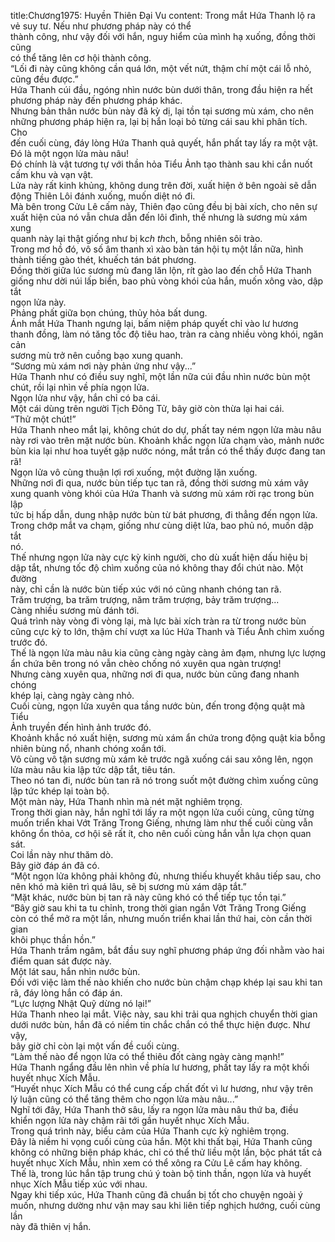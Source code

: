 title:Chương1975: Huyền Thiên Đại Vu
content:
Trong mắt Hứa Thanh lộ ra vẻ suy tư. Nếu như phương pháp này có thể<br>thành công, như vậy đối với hắn, nguy hiểm của mình hạ xuống, đồng thời cũng<br>có thể tăng lên cơ hội thành công.<br>“Lối đi này cũng không cần quá lớn, một vết nứt, thậm chí một cái lỗ nhỏ,<br>cũng đều được.”<br>Hứa Thanh cúi đầu, ngóng nhìn nước bùn dưới thân, trong đầu hiện ra hết<br>phương pháp này đến phương pháp khác.<br>Nhưng bản thân nước bùn này đã kỳ dị, lại tồn tại sương mù xám, cho nên<br>những phương pháp hiện ra, lại bị hắn loại bỏ từng cái sau khi phân tích. Cho<br>đến cuối cùng, đáy lòng Hứa Thanh quả quyết, hắn phất tay lấy ra một vật.<br>Đó là một ngọn lửa màu nâu!<br>Đó chính là vật tương tự với thần hỏa Tiểu Ảnh tạo thành sau khi cắn nuốt<br>cấm khu và vạn vật.<br>Lửa này rất kinh khủng, không dung trên đời, xuất hiện ở bên ngoài sẽ dẫn<br>động Thiên Lôi đánh xuống, muốn diệt nó đi.<br>Mà bên trong Cửu Lê cấm này, Thiên đạo cũng đều bị bài xích, cho nên sự<br>xuất hiện của nó vẫn chưa dẫn đến lôi đình, thế nhưng là sương mù xám xung<br>quanh này lại thật giống như bị k*ch th*ch, bỗng nhiên sôi trào.<br>Trong mơ hồ đó, vô số âm thanh xì xào bàn tán hội tụ một lần nữa, hình<br>thành tiếng gào thét, khuếch tán bát phương.<br>Đồng thời giữa lúc sương mù đang lăn lộn, rít gào lao đến chỗ Hứa Thanh<br>giống như dời núi lấp biển, bao phủ vòng khói của hắn, muốn xông vào, dập tắt<br>ngọn lửa này.<br>Phảng phất giữa bọn chúng, thủy hỏa bất dung.<br>Ánh mắt Hứa Thanh ngưng lại, bấm niệm pháp quyết chỉ vào lư hương<br>thanh đồng, làm nó tăng tốc độ tiêu hao, tràn ra càng nhiều vòng khói, ngăn cản<br>sương mù trở nên cuồng bạo xung quanh.<br>“Sương mù xám nơi này phản ứng như vậy...”<br>Hứa Thanh như có điều suy nghĩ, một lần nữa cúi đầu nhìn nước bùn một<br>chút, rồi lại nhìn về phía ngọn lửa.<br>Ngọn lửa như vậy, hắn chỉ có ba cái.<br>Một cái dùng trên người Tịch Đông Tử, bây giờ còn thừa lại hai cái.<br>“Thử một chút!”<br>Hứa Thanh nheo mắt lại, không chút do dự, phất tay ném ngọn lửa màu nâu<br>này rơi vào trên mặt nước bùn. Khoảnh khắc ngọn lửa chạm vào, mảnh nước<br>bùn kia lại như hoa tuyết gặp nước nóng, mắt trần có thể thấy được đang tan rã!<br>Ngọn lửa vô cùng thuận lợi rơi xuống, một đường lặn xuống.<br>Những nơi đi qua, nước bùn tiếp tục tan rã, đồng thời sương mù xám vây<br>xung quanh vòng khói của Hứa Thanh và sương mù xám rời rạc trong bùn lập<br>tức bị hấp dẫn, dung nhập nước bùn từ bát phương, đi thẳng đến ngọn lửa.<br>Trong chớp mắt va chạm, giống như cùng diệt lửa, bao phủ nó, muốn dập tắt<br>nó.<br>Thế nhưng ngọn lửa này cực kỳ kinh người, cho dù xuất hiện dấu hiệu bị<br>dập tắt, nhưng tốc độ chìm xuống của nó không thay đổi chút nào. Một đường<br>này, chỉ cần là nước bùn tiếp xúc với nó cũng nhanh chóng tan rã.<br>Trăm trượng, ba trăm trượng, năm trăm trượng, bảy trăm trượng...<br>Càng nhiều sương mù đánh tới.<br>Quá trình này vòng đi vòng lại, mà lực bài xích tràn ra từ trong nước bùn<br>cũng cực kỳ to lớn, thậm chí vượt xa lúc Hứa Thanh và Tiểu Ảnh chìm xuống<br>trước đó.<br>Thế là ngọn lửa màu nâu kia cũng càng ngày càng ảm đạm, nhưng lực lượng<br>ẩn chứa bên trong nó vẫn chèo chống nó xuyên qua ngàn trượng!<br>Nhưng càng xuyên qua, những nơi đi qua, nước bùn cũng đang nhanh chóng<br>khép lại, càng ngày càng nhỏ.<br>Cuối cùng, ngọn lửa xuyên qua tầng nước bùn, đến trong động quật mà Tiểu<br>Ảnh truyền đến hình ảnh trước đó.<br>Khoảnh khắc nó xuất hiện, sương mù xám ẩn chứa trong động quật kia bỗng<br>nhiên bùng nổ, nhanh chóng xoắn tới.<br>Vô cùng vô tận sương mù xám kẻ trước ngã xuống cái sau xông lên, ngọn<br>lửa màu nâu kia lập tức dập tắt, tiêu tán.<br>Theo nó tan đi, nước bùn tan rã nó trong suốt một đường chìm xuống cũng<br>lập tức khép lại toàn bộ.<br>Một màn này, Hứa Thanh nhìn mà nét mặt nghiêm trọng.<br>Trong thời gian này, hắn nghĩ tới lấy ra một ngọn lửa cuối cùng, cũng từng<br>muốn triển khai Vớt Trăng Trong Giếng, nhưng làm như thế cuối cùng vẫn<br>không ổn thỏa, cơ hội sẽ rất ít, cho nên cuối cùng hắn vẫn lựa chọn quan sát.<br>Coi lần này như thăm dò.<br>Bây giờ đáp án đã có.<br>“Một ngọn lửa không phải không đủ, nhưng thiếu khuyết khâu tiếp sau, cho<br>nên khó mà kiên trì quá lâu, sẽ bị sương mù xám dập tắt.”<br>“Mặt khác, nước bùn bị tan rã này cũng khó có thể tiếp tục tồn tại.”<br>“Bây giờ sau khi ta tu chỉnh, trong thời gian ngắn Vớt Trăng Trong Giếng<br>còn có thể mở ra một lần, nhưng muốn triển khai lần thứ hai, còn cần thời gian<br>khôi phục thần hồn.”<br>Hứa Thanh trầm ngâm, bắt đầu suy nghĩ phương pháp ứng đối nhằm vào hai<br>điểm quan sát được này.<br>Một lát sau, hắn nhìn nước bùn.<br>Đối với việc làm thế nào khiến cho nước bùn chậm chạp khép lại sau khi tan<br>rã, đáy lòng hắn có đáp án.<br>“Lực lượng Nhật Quỹ dừng nó lại!”<br>Hứa Thanh nheo lại mắt. Việc này, sau khi trải qua nghịch chuyển thời gian<br>dưới nước bùn, hắn đã có niềm tin chắc chắn có thể thực hiện được. Như vậy,<br>bây giờ chỉ còn lại một vấn đề cuối cùng.<br>“Làm thế nào để ngọn lửa có thể thiêu đốt càng ngày càng mạnh!”<br>Hứa Thanh ngẩng đầu lên nhìn về phía lư hương, phất tay lấy ra một khối<br>huyết nhục Xích Mẫu.<br>“Huyết nhục Xích Mẫu có thể cung cấp chất đốt vì lư hương, như vậy trên<br>lý luận cũng có thể tăng thêm cho ngọn lửa màu nâu...”<br>Nghĩ tới đây, Hứa Thanh thở sâu, lấy ra ngọn lửa màu nâu thứ ba, điều<br>khiển ngọn lửa này chậm rãi tới gần huyết nhục Xích Mẫu.<br>Trong quá trình này, biểu cảm của Hứa Thanh cực kỳ nghiêm trọng.<br>Đây là niềm hi vọng cuối cùng của hắn. Một khi thất bại, Hứa Thanh cũng<br>không có những biện pháp khác, chỉ có thể thử liều một lần, bộc phát tất cả<br>huyết nhục Xích Mẫu, nhìn xem có thể xông ra Cửu Lê cấm hay không.<br>Thế là, trong lúc hắn tập trung chú ý toàn bộ tinh thần, ngọn lửa và huyết<br>nhục Xích Mẫu tiếp xúc với nhau.<br>Ngay khi tiếp xúc, Hứa Thanh cũng đã chuẩn bị tốt cho chuyện ngoài ý<br>muốn, nhưng dường như vận may sau khi liên tiếp nghịch hướng, cuối cùng lần<br>này đã thiên vị hắn.